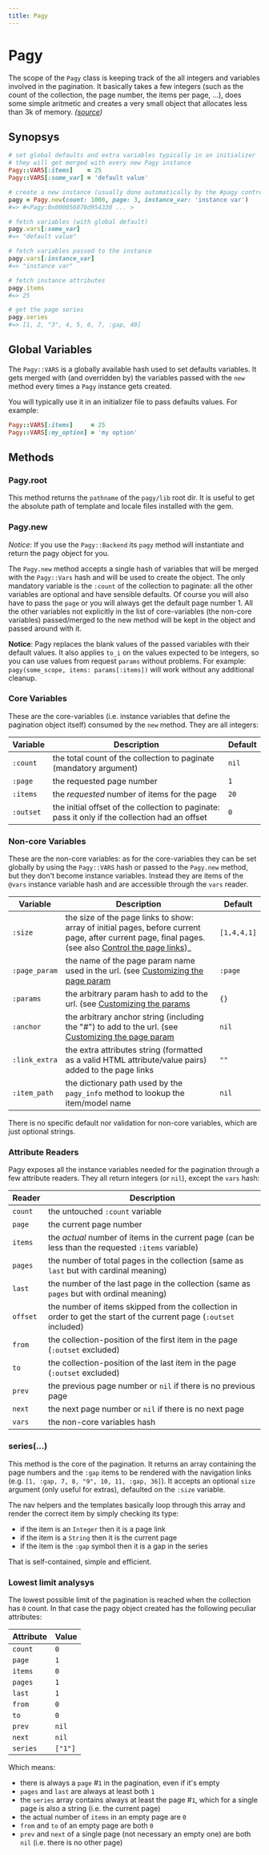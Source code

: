 ```yaml
---
title: Pagy
---
```

# Pagy

The scope of the `Pagy` class is keeping track of the all integers and variables involved in the pagination. It basically takes a few integers (such as the count of the collection, the page number, the items per page, ...), does some simple aritmetic and creates a very small object that allocates less than 3k of memory. _([source](https://github.com/ddnexus/pagy/blob/master/lib/pagy.rb))_

## Synopsys

```ruby
# set global defaults and extra variables typically in an initializer
# they will get merged with every new Pagy instance
Pagy::VARS[:items]    = 25
Pagy::VARS[:some_var] = 'default value'

# create a new instance (usually done automatically by the #pagy controller method)
pagy = Pagy.new(count: 1000, page: 3, instance_var: 'instance var')
#=> #<Pagy:0x000056070d954330 ... >

# fetch variables (with global default)
pagy.vars[:some_var]
#=> "default value"

# fetch variables passed to the instance
pagy.vars[:instance_var]
#=> "instance var"

# fetch instance attributes
pagy.items
#=> 25

# get the page series
pagy.series
#=> [1, 2, "3", 4, 5, 6, 7, :gap, 40]
```

## Global Variables

The `Pagy::VARS` is a globally available hash used to set defaults variables. It gets merged with (and overridden by) the variables passed with the `new` method every times a `Pagy` instance gets created.

You will typically use it in an initializer file to pass defaults values. For example:

```ruby
Pagy::VARS[:items]     = 25
Pagy::VARS[:my_option] = 'my option'
```

## Methods

### Pagy.root

This method returns the `pathname` of the `pagy/lib` root dir. It is useful to get the absolute path of template and locale files installed with the gem.

### Pagy.new

_Notice_: If you use the `Pagy::Backend` its `pagy` method will instantiate and return the pagy object for you.

The `Pagy.new` method accepts a single hash of variables that will be merged with the `Pagy::Vars` hash and will be used to create the object. The only mandatory variable is the `:count` of the collection to paginate: all the other variables are optional and have sensible defaults. Of course you will also have to pass the `page` or you will always get the default page number 1. All the other variables not explicitly in the list of core-variables (the non-core variables) passed/merged to the new method will be kept in the object and passed around with it.

__Notice__: Pagy replaces the blank values of the passed variables with their default values. It also applies `to_i` on the values expected to be integers, so you can use values from request `params` without problems. For example: `pagy(some_scope, items: params[:items])` will work without any additional cleanup.

### Core Variables

These are the core-variables (i.e. instance variables that define the pagination object itself) consumed by the `new` method. They are all integers:

| Variable  | Description                                                                                    | Default |
| --------- | ---------------------------------------------------------------------------------------------- | ------- |
| `:count`  | the total count of the collection to paginate (mandatory argument)                             | `nil`   |
| `:page`   | the requested page number                                                                      | `1`     |
| `:items`  | the _requested_ number of items for the page                                                   | `20`    |
| `:outset` | the initial offset of the collection to paginate: pass it only if the collection had an offset | `0`     |

### Non-core Variables

These are the non-core variables: as for the core-variables they can be set globally by using the `Pagy::VARS` hash or passed to the `Pagy.new` method, but they don't become instance variables. Instead they are items of the `@vars` instance variable hash and are accessible through the `vars` reader.

| Variable      | Description                                                                                                                                                                                     | Default     |
| ------------- | ----------------------------------------------------------------------------------------------------------------------------------------------------------------------------------------------- | ----------- |
| `:size`       | the size of the page links to show: array of initial pages, before current page, after current page, final pages. (see also [Control the page links](../how-to.md#controlling-the-page-links))_ | `[1,4,4,1]` |
| `:page_param` | the name of the page param name used in the url. (see [Customizing the page param](../how-to.md#customizing-the-page-param)                                                                     | `:page`     |
| `:params`     | the arbitrary param hash to add to the url. (see [Customizing the params](../how-to.md#customizing-the-params)                                                                                  | `{}`        |
| `:anchor`     | the arbitrary anchor string (including the "#") to add to the url. (see [Customizing the page param](../how-to.md#customizing-the-params)                                                       | `nil`       |
| `:link_extra` | the extra attributes string (formatted as a valid HTML attribute/value pairs) added to the page links                                                                                           | `""`       |
| `:item_path`  | the dictionary path used by the `pagy_info` method to lookup the item/model name                                                                                                                | `nil`       |

There is no specific default nor validation for non-core variables, which are just optional strings.

### Attribute Readers

Pagy exposes all the instance variables needed for the pagination through a few attribute readers. They all return integers (or `nil`), except the `vars` hash:

| Reader   | Description                                                                                                        |
| -------- | ------------------------------------------------------------------------------------------------------------------ |
| `count`  | the untouched `:count` variable                                                                                    |
| `page`   | the current page number                                                                                            |
| `items`  | the _actual_ number of items in the current page (can be less than the requested `:items` variable)                |
| `pages`  | the number of total pages in the collection (same as `last` but with cardinal meaning)                             |
| `last`   | the number of the last page in the collection (same as `pages` but with ordinal meaning)                           |
| `offset` | the number of items skipped from the collection in order to get the start of the current page (`:outset` included) |
| `from`   | the collection-position of the first item in the page (`:outset` excluded)                                         |
| `to`     | the collection-position of the last item in the page (`:outset` excluded)                                          |
| `prev`   | the previous page number or `nil` if there is no previous page                                                     |
| `next`   | the next page number or `nil` if there is no next page                                                             |
| `vars`   | the non-core variables hash                                                                                        |

### series(...)

This method is the core of the pagination. It returns an array containing the page numbers and the `:gap` items to be rendered with the navigation links (e.g. `[1, :gap, 7, 8, "9", 10, 11, :gap, 36]`). It accepts an optional `size` argument (only useful for extras), defaulted on the `:size` variable.

The nav helpers and the templates basically loop through this array and render the correct item by simply checking its type:

- if the item is an `Integer` then it is a page link
- if the item is a `String` then it is the current page
- if the item is the `:gap` symbol then it is a gap in the series

That is self-contained, simple and efficient.

### Lowest limit analysys

The lowest possible limit of the pagination is reached when the collection has `0` count. In that case the pagy object created has the following peculiar attributes:

| Attribute | Value   |
| --------- | ------- |
| `count`   | `0`     |
| `page`    | `1`     |
| `items`   | `0`     |
| `pages`   | `1`     |
| `last`    | `1`     |
| `from`    | `0`     |
| `to`      | `0`     |
| `prev`    | `nil`   |
| `next`    | `nil`   |
| `series`  | `["1"]` |

Which means:

- there is always a `page` #`1` in the pagination, even if it's empty
- `pages` and `last` are always at least both `1`
- the `series` array contains always at least the page #`1`, which for a single page is also a string (i.e. the current page)
- the actual number of `items` in an empty page are `0`
- `from` and `to` of an empty page are both `0`
- `prev` and `next` of a single page (not necessary an empty one) are both `nil` (i.e. there is no other page)
